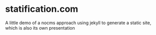 statification.com
=================

A little demo of a nocms approach using jekyll to generate a static site, which is also its own presentation

